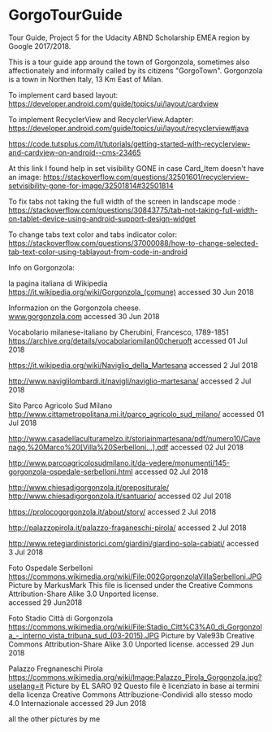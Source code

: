 # GorgoTourGuide
Tour Guide, Project 5 for the Udacity ABND Scholarship EMEA region by Google 2017/2018.

This is a tour guide app around the town of Gorgonzola, sometimes also affectionately and informally 
called by its citizens "GorgoTown".
Gorgonzola is a town in Northen Italy, 13 Km East of Milan.

To implement card based layout:
https://developer.android.com/guide/topics/ui/layout/cardview

To implement RecyclerView and RecyclerView.Adapter:
https://developer.android.com/guide/topics/ui/layout/recyclerview#java

https://code.tutsplus.com/it/tutorials/getting-started-with-recyclerview-and-cardview-on-android--cms-23465


At this link I found help in set visibility GONE in case Card_Item doesn't 
have an image:
https://stackoverflow.com/questions/32501601/recyclerview-setvisibility-gone-for-image/32501814#32501814

To fix tabs not taking the full width of the screen in landscape mode :
https://stackoverflow.com/questions/30843775/tab-not-taking-full-width-on-tablet-device-using-android-support-design-widget

To change tabs text color and tabs indicator color:
https://stackoverflow.com/questions/37000088/how-to-change-selected-tab-text-color-using-tablayout-from-code-in-android


Info on Gorgonzola:

la pagina italiana di Wikipedia
https://it.wikipedia.org/wiki/Gorgonzola_(comune)
accessed 30 Jun 2018

Informazion on the Gorgonzola cheese.		
www.gorgonzola.com
accessed 30 Jun 2018

Vocabolario milanese-italiano
by Cherubini, Francesco, 1789-1851
https://archive.org/details/vocabolariomilan00cheruoft 
accessed 01 Jul 2018

https://it.wikipedia.org/wiki/Naviglio_della_Martesana
accessed 2 Jul 2018

http://www.naviglilombardi.it/navigli/naviglio-martesana/
accessed 2 Jul 2018

Sito Parco Agricolo Sud Milano
http://www.cittametropolitana.mi.it/parco_agricolo_sud_milano/
accessed 01 Jul 2018

http://www.casadellaculturamelzo.it/storiainmartesana/pdf/numero10/Cavenago,%20Marco%20[Villa%20Serbelloni...].pdf
accessed 02 Jul 2018

http://www.parcoagricolosudmilano.it/da-vedere/monumenti/145-gorgonzola-ospedale-serbelloni.html
accessed 02 Jul 2018


		
http://www.chiesadigorgonzola.it/prepositurale/
http://www.chiesadigorgonzola.it/santuario/
accessed 02 Jul 2018
		
https://prolocogorgonzola.it/about/story/
accessed 2 Jul 2018

http://palazzopirola.it/palazzo-fraganeschi-pirola/
accessed 2 Jul 2018	

http://www.retegiardinistorici.com/giardini/giardino-sola-cabiati/
accessed 3 Jul 2018


Foto Ospedale Serbelloni
https://commons.wikimedia.org/wiki/File:002GorgonzolaVillaSerbelloni.JPG
Picture by MarkusMark
This file is licensed under the Creative Commons Attribution-Share Alike 3.0 Unported license. 	
accessed 29 Jun2018

Foto Stadio Città di Gorgonzola
https://commons.wikimedia.org/wiki/File:Stadio_Citt%C3%A0_di_Gorgonzola_-_interno_vista_tribuna_sud_(03-2015).JPG
Picture by Vale93b
Creative Commons Attribution-Share Alike 3.0 Unported license.
accessed 29 Jun 2018

Palazzo Fregnaneschi Pirola
https://commons.wikimedia.org/wiki/Image:Palazzo_Pirola_Gorgonzola.jpg?uselang=it
Picture by EL SARO 92
Questo file è licenziato in base ai termini della licenza Creative Commons Attribuzione-Condividi allo stesso modo 4.0 Internazionale 
accessed 29 Jun 2018

all the other pictures by me
